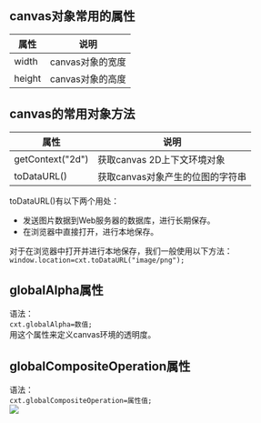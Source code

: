 <a name="CURFg"></a>
## canvas对象常用的属性
| 属性 | 说明 |
| --- | --- |
| width | canvas对象的宽度 |
| height | canvas对象的高度 |

<a name="hFdHO"></a>
## canvas的常用对象方法
| 属性 | 说明 |
| --- | --- |
| getContext("2d") | 获取canvas 2D上下文环境对象 |
| toDataURL() | 获取canvas对象产生的位图的字符串 |

toDataURL()有以下两个用处：

- 发送图片数据到Web服务器的数据库，进行长期保存。
- 在浏览器中直接打开，进行本地保存。

对于在浏览器中打开并进行本地保存，我们一般使用以下方法：<br />`window.location=cxt.toDataURL("image/png");`
<a name="xQJMn"></a>
## globalAlpha属性
语法：<br />`cxt.globalAlpha=数值;`<br />用这个属性来定义canvas环境的透明度。
<a name="akGoo"></a>
## globalCompositeOperation属性
语法：<br />`cxt.globalCompositeOperation=属性值;`<br />![](https://cdn.nlark.com/yuque/0/2023/jpeg/anonymous/1699343285571-bc1a0afe-539d-4703-a1fa-5b0e8453ea76.jpeg#averageHue=%239c948a&id=Bm1d9&originHeight=3527&originWidth=2839&originalType=binary&ratio=1&rotation=0&showTitle=false&status=done&style=none&title=)

